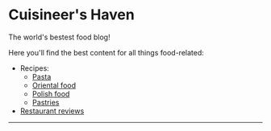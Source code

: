 # Cuisineer's Haven

The world's bestest food blog!

Here you'll find the best content for all things food-related:

- Recipes:
    - [Pasta](/categories/pasta)
    - [Oriental food](/categories/oriental)
    - [Polish food](/categories/polish)
    - [Pastries](/categories/pastries)
- [Restaurant reviews](/categories/restaurant_reviews)

---
